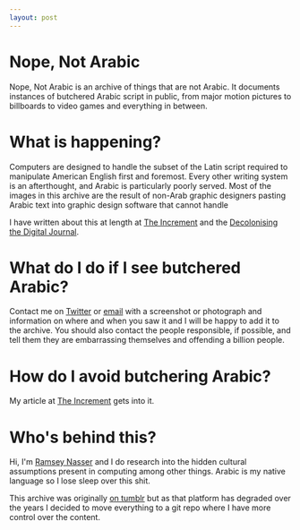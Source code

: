 ```yaml
---
layout: post
---
```


# Nope, Not Arabic
Nope, Not Arabic is an archive of things that are not Arabic. It documents
instances of butchered Arabic script in public, from major motion pictures to
billboards to video games and everything in between.

# What is happening?
Computers are designed to handle the subset of the Latin script required to
manipulate American English first and foremost. Every other writing system is an
afterthought, and Arabic is particularly poorly served. Most of the images in
this archive are the result of non-Arab graphic designers pasting Arabic text
into graphic design software that cannot handle 

I have written about this at length at [The Increment](https://increment.com/programming-languages/unplain-text-primer-on-non-latin/) and the [Decolonising the Digital Journal](http://ojs.decolonising.digital/index.php/decolonising_digital/article/view/PersonalComputer).

# What do I do if I see butchered Arabic?
Contact me on [Twitter](https://twitter.com/ra) or [email](mailto:ram@nas.sr)
with a screenshot or photograph and information on where and when you saw it and
I will be happy to add it to the archive. You should also contact the people 
responsible, if possible, and tell them they are embarrassing themselves and
offending a billion people.

# How do I avoid butchering Arabic?
My article at [The Increment](https://increment.com/programming-languages/unplain-text-primer-on-non-latin/)
gets into it.

# Who's behind this?
Hi, I'm [Ramsey Nasser](http://nas.sr/) and I do research into the hidden
cultural assumptions present in computing among other things. Arabic is my
native language so I lose sleep over this shit.

This archive was originally [on tumblr](https://nopenotarabic.tumblr.com) but as
that platform has degraded over the years I decided to move everything to a git
repo where I have more control over the content.